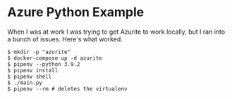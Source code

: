 # Azure Python Example

When I was at work I was trying to get Azurite to work locally, but I ran into a bunch of issues. Here's what worked.

```shell
$ mkdir -p "azurite"
$ docker-compose up -d azurite
$ pipenv --python 3.9.2
$ pipenv install
$ pipenv shell
$ ./main.py
$ pipenv --rm # deletes the virtualenv
```
